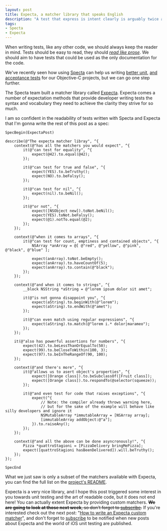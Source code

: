 ```yaml
---
layout: post
title: Expecta, a matcher library that speaks English
description: "A test that express is intent clearly is arguably twice as effective as one that doesn't. Writing test in an xSpec style is a good first step to express behaviour clearly, and when matched with a matcher library such as Expecta the results are test that are easy to read and reason about"
tags:
- Specta
- Expecta
---
```


When writing tests, like any other code, we should always keep the reader in mind. Tests should be easy to read, they should [_read like prose_](). We should aim to have tests that could be used as the only documentation for the code.

We've recently seen how using [Specta](https://github.com/specta/specta) can help us writing [better unit](http://www.mokacoding.com/blog/better-tests-with-specta), [and acceptance tests](http://www.mokacoding.com/blog/job-stories-acceptance-tests-with-kif-and-specta) for our Objective-C projects, but we can go one step further.

The Specta team built a matcher library called [Expecta](https://github.com/specta/expecta). Expecta comes a number of expectation methods that provide developer writing tests the syntax and vocabulary they need to achieve the clarity they strive for so much.

I am so confident in the readability of tests written with Specta and Expecta that I'm gonna write the rest of this post as a spec:

```objc
SpecBegin(ExpectaPost)

describe(@"The expecta matcher libray", ^{
    context(@"has all the matchers you would expect", ^{
        it(@"can test for equality", ^{
            expect(@42).to.equal(@42);
        });

        it(@"can test for true and false", ^{
            expect(YES).to.beTruthy();
            expect(NO).to.beFalsy();
        });

        it(@"can test for nil", ^{
            expect(nil).to.beNil();
        });

        it(@"or not", ^{
            expect([NSObject new]).toNot.beNil();
            expect(YES).toNot.beFalsy();
            expect(@1).notTo.equal(@2);
        });
    });

    context(@"when it comes to arrays", ^{
        it(@"can test for count, emptiness and contained objects", ^{
            NSArray *anArray = @[ @"red", @"yellow", @"pink", @"black", @"blue" ];

            expect(anArray).toNot.beEmpty();
            expect(anArray).to.haveCountOf(5);
            expect(anArray).to.contain(@"black");
        });
    });

    context(@"and when it comes to strings", ^{
        __block NSString *aString = @"lorem ipsum dolor sit amet";

        it(@"is not gonna disappoint you", ^{
            expect(aString).to.beginWith(@"lorem");
            expect(aString).to.endWith(@"amet");
        });

        it(@"can even match using regular expressions", ^{
            expect(aString).to.match(@"lorem i.* dolor|marameo");
        });
    });

    it(@"also has powerful assertions for numbers", ^{
        expect(42).to.beLessThanOrEqualTo(50);
        expect(99).to.beCloseToWithin(100, 3);
        expect(97).to.beInTheRangeOf(90, 100);
    });

    context(@"and there's more", ^{
        it(@"allows us to asert object's properties", ^{
            expect([Orange class]).to.beSubclassOf([Fruit class]);
            expect([Orange class]).to.respondTo(@selector(squeeze));
        });

        it(@"and even test for code that raises exceptions", ^{
            expect(^{
                // Note: the compiler already throws warning here,
                // but for the sake of the example will behave like silly developers and ignore it
                NSMutableArray *immutableArray = [NSArray array];
                [immutableArray addObject:@"a"];
            }).to.raiseAny();
        });
    });

    context(@"and all the above can be done asyncronously!", ^{
        Pizza *quattroStagioni = [PizzaDelivery bringMePizza];
        expect([quattroStagioni hasBeenDelivered]).will.beTruthy();
    });
});

SpecEnd
```

What we just saw is only a subset of the matchers available with Expecta, you can find the full list on the [project's README](https://github.com/specta/expecta#built-in-matchers).

Expecta is a very nice library, and I hope this post triggered some interest in you towards unit testing and the art of readable code, but it does not end here! You can actually extent Expecta by providing custom matchers. ~~**We are going to look at those next week**, so don't forget to [subscribe](#subscribe).~~ If you're interested check out the next post: "[How to write an Expecta custom matcher](http://www.mokacoding.com/blog/expecta-custom-matchers/)", and don't forget to [subscribe](#subscribe) to be notified when new posts about Expecta and the world of iOS unit testing are published.
